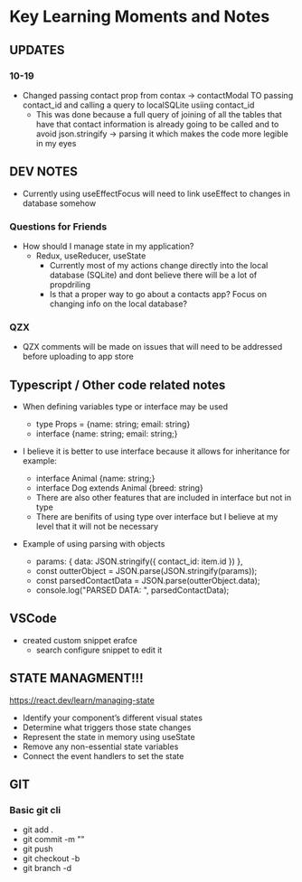 # Key Learning Moments and Notes

## UPDATES

### 10-19

- Changed passing contact prop from contax -> contactModal TO passing contact_id and calling a query to localSQLite usiing contact_id
  - This was done because a full query of joining of all the tables that have that contact information is already going to be called and to avoid json.stringify -> parsing it which makes the code more legible in my eyes

## DEV NOTES

- Currently using useEffectFocus will need to link useEffect to changes in database somehow

### Questions for Friends

- How should I manage state in my application?
  - Redux, useReducer, useState
    - Currently most of my actions change directly into the local database (SQLite) and dont believe there will be a lot of propdriling
    - Is that a proper way to go about a contacts app? Focus on changing info on the local database?

### QZX

- QZX comments will be made on issues that will need to be addressed before uploading to app store

## Typescript / Other code related notes

- When defining variables type or interface may be used

  - type Props = {name: string; email: string}
  - interface {name: string; email: string;}

- I believe it is better to use interface because it allows for inheritance for example:

  - interface Animal {name: string;}
  - interface Dog extends Animal {breed: string}
  - There are also other features that are included in interface but not in type
  - There are benifits of using type over interface but I believe at my level that it will not be necessary

- Example of using parsing with objects
  - params: { data: JSON.stringify({ contact_id: item.id }) },
  - const outterObject = JSON.parse(JSON.stringify(params));
  - const parsedContactData = JSON.parse(outterObject.data);
  - console.log("PARSED DATA: ", parsedContactData);

## VSCode

- created custom snippet erafce
  - search configure snippet to edit it

## STATE MANAGMENT!!!

https://react.dev/learn/managing-state

- Identify your component’s different visual states
- Determine what triggers those state changes
- Represent the state in memory using useState
- Remove any non-essential state variables
- Connect the event handlers to set the state

## GIT

### Basic git cli

- git add .
- git commit -m "<Git Message>"
- git push
- git checkout -b <Branch Name>
- git branch -d <Branch to Delete>
